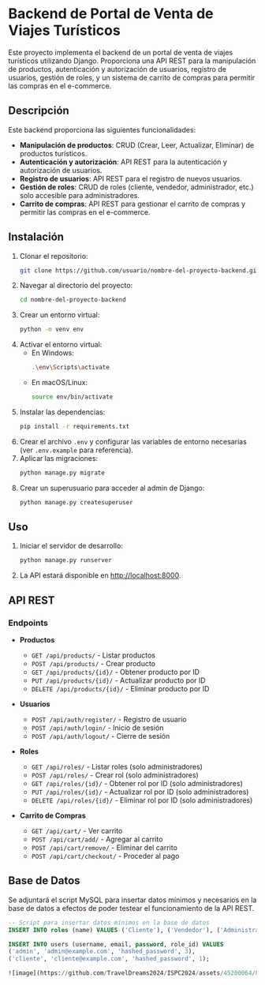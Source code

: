 # Backend de Portal de Venta de Viajes Turísticos

Este proyecto implementa el backend de un portal de venta de viajes turísticos utilizando Django. Proporciona una API REST para la manipulación de productos, autenticación y autorización de usuarios, registro de usuarios, gestión de roles, y un sistema de carrito de compras para permitir las compras en el e-commerce.

## Descripción

Este backend proporciona las siguientes funcionalidades:

- **Manipulación de productos**: CRUD (Crear, Leer, Actualizar, Eliminar) de productos turísticos.
- **Autenticación y autorización**: API REST para la autenticación y autorización de usuarios.
- **Registro de usuarios**: API REST para el registro de nuevos usuarios.
- **Gestión de roles**: CRUD de roles (cliente, vendedor, administrador, etc.) solo accesible para administradores.
- **Carrito de compras**: API REST para gestionar el carrito de compras y permitir las compras en el e-commerce.

## Instalación

1. Clonar el repositorio:
    ```bash
    git clone https://github.com/usuario/nombre-del-proyecto-backend.git
    ```
2. Navegar al directorio del proyecto:
    ```bash
    cd nombre-del-proyecto-backend
    ```
3. Crear un entorno virtual:
    ```bash
    python -m venv env
    ```
4. Activar el entorno virtual:
    - En Windows:
        ```bash
        .\env\Scripts\activate
        ```
    - En macOS/Linux:
        ```bash
        source env/bin/activate
        ```
5. Instalar las dependencias:
    ```bash
    pip install -r requirements.txt
    ```
6. Crear el archivo `.env` y configurar las variables de entorno necesarias (ver `.env.example` para referencia).
7. Aplicar las migraciones:
    ```bash
    python manage.py migrate
    ```
8. Crear un superusuario para acceder al admin de Django:
    ```bash
    python manage.py createsuperuser
    ```

## Uso

1. Iniciar el servidor de desarrollo:
    ```bash
    python manage.py runserver
    ```
2. La API estará disponible en [http://localhost:8000](http://localhost:8000).

## API REST

### Endpoints

- **Productos**
  - `GET /api/products/` - Listar productos
  - `POST /api/products/` - Crear producto
  - `GET /api/products/{id}/` - Obtener producto por ID
  - `PUT /api/products/{id}/` - Actualizar producto por ID
  - `DELETE /api/products/{id}/` - Eliminar producto por ID

- **Usuarios**
  - `POST /api/auth/register/` - Registro de usuario
  - `POST /api/auth/login/` - Inicio de sesión
  - `POST /api/auth/logout/` - Cierre de sesión

- **Roles**
  - `GET /api/roles/` - Listar roles (solo administradores)
  - `POST /api/roles/` - Crear rol (solo administradores)
  - `GET /api/roles/{id}/` - Obtener rol por ID (solo administradores)
  - `PUT /api/roles/{id}/` - Actualizar rol por ID (solo administradores)
  - `DELETE /api/roles/{id}/` - Eliminar rol por ID (solo administradores)

- **Carrito de Compras**
  - `GET /api/cart/` - Ver carrito
  - `POST /api/cart/add/` - Agregar al carrito
  - `POST /api/cart/remove/` - Eliminar del carrito
  - `POST /api/cart/checkout/` - Proceder al pago

## Base de Datos

Se adjuntará el script MySQL para insertar datos mínimos y necesarios en la base de datos a efectos de poder testear el funcionamiento de la API REST.

```sql
-- Script para insertar datos mínimos en la base de datos
INSERT INTO roles (name) VALUES ('Cliente'), ('Vendedor'), ('Administrador');

INSERT INTO users (username, email, password, role_id) VALUES 
('admin', 'admin@example.com', 'hashed_password', 3),
('cliente', 'cliente@example.com', 'hashed_password', 1);

![image](https://github.com/TravelDreams2024/ISPC2024/assets/45200064/8af0fdcb-3d91-4aae-a7a0-ae1515a61357)

